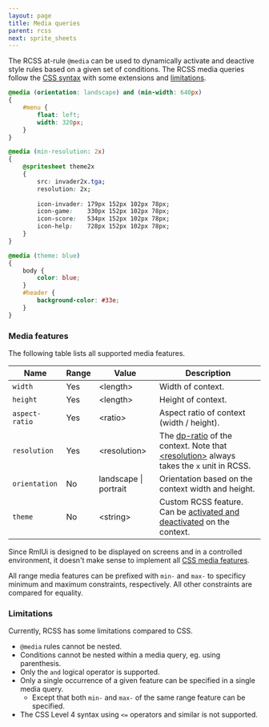 ```yaml
---
layout: page
title: Media queries
parent: rcss
next: sprite_sheets
---
```


The RCSS at-rule `@media` can be used to dynamically activate and deactive style rules based on a given set of conditions. The RCSS media queries follow the [CSS syntax](https://developer.mozilla.org/en-US/docs/Web/CSS/@media) with some extensions and [limitations](#limitations).

```css
@media (orientation: landscape) and (min-width: 640px)
{
	#menu {
		float: left;
		width: 320px;
	}
}

@media (min-resolution: 2x)
{	
	@spritesheet theme2x
	{
		src: invader2x.tga;
		resolution: 2x;
		
		icon-invader: 179px 152px 102px 78px;
		icon-game:    330px 152px 102px 78px;
		icon-score:   534px 152px 102px 78px;
		icon-help:    728px 152px 102px 78px;
	}
}

@media (theme: blue)
{
	body {
		color: blue;
	}
	#header {
		background-color: #33e;
	}
}
```

### Media features

The following table lists all supported media features.

Name | Range | Value | Description
---- | ----- | ----- | -----------
`width`         | Yes | \<length\>            | Width of context.
`height`        | Yes | \<length\>            | Height of context.
`aspect-ratio`  | Yes | \<ratio\>             | Aspect ratio of context (width / height).
`resolution`    | Yes | \<resolution\>        | The [dp-ratio](syntax.html#dp-unit) of the context. Note that [\<resolution\>](syntax.html#resolution) always takes the `x` unit in RCSS.
`orientation`   | No  | landscape \| portrait | Orientation based on the context width and height.
`theme`         | No  | \<string\>            | Custom RCSS feature. Can be [activated and deactivated](../cpp_manual/contexts.html#themes) on the context.

Since RmlUi is designed to be displayed on screens and in a controlled environment, it doesn't make sense to implement all [CSS media features](https://developer.mozilla.org/en-US/docs/Web/CSS/@media#media_features). 

All range media features can be prefixed with `min-` and `max-` to specificy minimum and maximum constraints, respectively. All other constraints are compared for equality.

### Limitations

Currently, RCSS has some limitations compared to CSS.

- `@media` rules cannot be nested.
- Conditions cannot be nested within a media query, eg. using parenthesis.
- Only the `and` logical operator is supported.
- Only a single occurrence of a given feature can be specified in a single media query.
    - Except that both `min-` and `max-` of the same range feature can be specified.
- The CSS Level 4 syntax using `<=` operators and similar is not supported.
